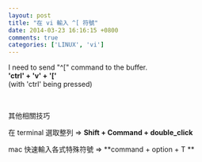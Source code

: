 ```yaml
---
layout: post
title: "在 vi 輸入 ^[ 符號"
date: 2014-03-23 16:16:15 +0800
comments: true
categories: ['LINUX', 'vi']
---
```


I need to send "^[" command to the buffer. <br/>
**'ctrl' + 'v' + '['** <br/>
(with 'ctrl' being pressed) 
<!--more-->
<br/>

其他相關技巧

在 terminal 選取整列 => **Shift + Command + double_click**

mac 快速輸入各式特殊符號 => **command + option + T **
<br/>
